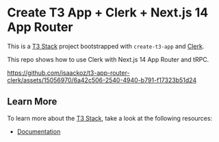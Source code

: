# Create T3 App + Clerk + Next.js 14 App Router

This is a [T3 Stack](https://create.t3.gg/) project bootstrapped with `create-t3-app` and [Clerk](https://clerk.dev/).

This repo shows how to use Clerk with Next.js 14 App Router and tRPC.



https://github.com/isaackoz/t3-app-router-clerk/assets/15056970/6a42c506-2540-4940-b791-f17323b51d24



## Learn More

To learn more about the [T3 Stack](https://create.t3.gg/), take a look at the following resources:

- [Documentation](https://create.t3.gg/)
